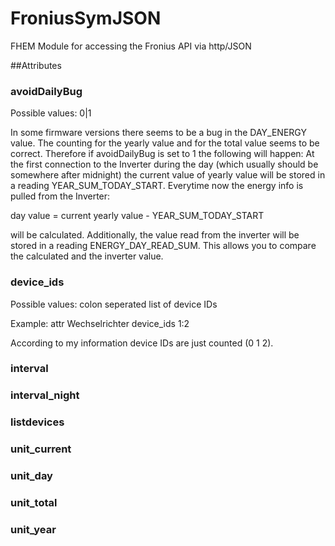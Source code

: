 # FroniusSymJSON
FHEM Module for accessing the Fronius API via http/JSON

##Attributes

### avoidDailyBug
Possible values: 0|1

In some firmware versions there seems to be a bug in the DAY_ENERGY value. The counting for the yearly value and for the total value
seems to be correct. Therefore if avoidDailyBug is set to 1 the following will happen:
At the first connection to the Inverter during the day (which usually should be somewhere after midnight) the current value of yearly value
will be stored in a reading YEAR_SUM_TODAY_START. Everytime now the energy info is pulled from the Inverter:

day value = current yearly value - YEAR_SUM_TODAY_START

will be calculated. Additionally, the value read from the inverter will be stored in a reading ENERGY_DAY_READ_SUM. This allows you to
compare the calculated and the inverter value.

### device_ids
Possible values: colon seperated list of device IDs

Example: attr Wechselrichter device_ids 1:2

According to my information device IDs are just counted (0 1 2).

### interval


### interval_night


### listdevices

### unit_current

### unit_day

### unit_total

### unit_year